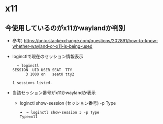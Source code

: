 # x11

## 今使用しているのがx11かwaylandか判別

* 参考) https://unix.stackexchange.com/questions/202891/how-to-know-whether-wayland-or-x11-is-being-used
* loginctlで現在のセッション情報表示

  ```
    ~ loginctl
  SESSION  UID USER SEAT  TTY 
        3 1000 on   seat0 tty2

  1 sessions listed.
  ```
* 当該セッション番号がx11かwaylandか表示
  * loginctl show-session (セッション番号) -p Type

    ```
    ➜  ~ loginctl show-session 3 -p Type
    Type=x11
    ```